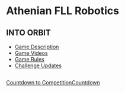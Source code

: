 # Athenian FLL Robotics

## INTO ORBIT
* [Game Description](https://firstinspiresst01.blob.core.windows.net/fll/2019/FIRST-FLL-2018-19-Challenge-Letter.pdf)
* [Game Videos](https://www.youtube.com/playlist?list=PLpaPRqT711tgthX5cNEvayldhsrtBVape)
* [Game Rules](https://firstinspiresst01.blob.core.windows.net/fll/2019/FIRST-FLL-2018-19-ChallengeGuide-Letter.pdf)
* [Challenge Updates](https://firstinspiresst01.blob.core.windows.net/fll/2019/into-orbit-challenge-updates.pdf)

##

<div data-type="countdown" data-id="709391" class="tickcounter" style="width: 100%; position: relative; padding-bottom: 25%"><a href="//www.tickcounter.com/countdown/709391/countdown-to-competition" title="Countdown to Competition">Countdown to Competition</a><a href="//www.tickcounter.com/" title="Countdown">Countdown</a></div><script>(function(d, s, id) { var js, pjs = d.getElementsByTagName(s)[0]; if (d.getElementById(id)) return; js = d.createElement(s); js.id = id; js.src = "//www.tickcounter.com/static/js/loader.js"; pjs.parentNode.insertBefore(js, pjs); }(document, "script", "tickcounter-sdk"));</script>

##


